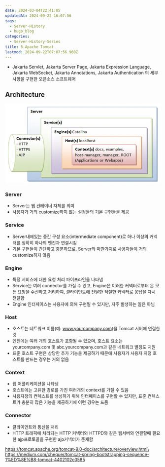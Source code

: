 ```yaml
---
date: 2024-03-04T22:41:05
updatedAt: 2024-09-22 16:07:56
tags:
  - Server-History
  - hugo_blog
categories:
  - Server-History-Series
title: 5-Apache Tomcat
lastmod: 2024-09-22T07:07:56.960Z
---
```

* Jakarta Servlet, Jakarta Server Page, Jakarta Expression Language, Jakarta WebSocket, Jakarta Annotations, Jakarta Authentication 의 세부사항을 구현한 오픈소스 소프트웨어

## Architecture

![center](/image/real-resource-image/Pasted%20image%2020231125230312.png)

### Server

* Server는 웹 컨테이너 자체를 의미
* 사용자가 거의 customize하지 않는 설정들의 기본 구현들을 제공

### Service

* Server내에있는 중간 구성 요소(intermediate component)로 하나 이상의 커넥터를 정확히 하나의 엔진과 연결시킴
* 기본 구현들이 간단하고 충분하므로, Server와 마찬가지로 사용자들이 거의 customize하지 않음

### Engine

* 특정 서비스에 대한 요청 처리 파이프라인을 나타냄
* Service는 여러 connector를 가질 수 있고, Engine은 이러한 커넥터로부터 온 모든 요청을 수신하고 처리하여, 클라이언트에 전달한 적절한 커넥터로 응답을 다시 전달함
* Engine 인터페이스는 사용자에 의해 구현될 수 있지만, 자주 발생하는 일은 아님

### Host

* 호스트는 네트워크 이름(예: www.yourcompany.com)을 Tomcat 서버에 연결한 것
* 엔진에는 여러 개의 호스트가 포함될 수 있으며, 호스트 요소는 yourcompany.com 및 abc.yourcompany.com과 같은 네트워크 별칭도 지원
* 표준 호스트 구현은 상당한 추가 기능을 제공하기 때문에 사용자가 사용자 지정 호스트를 만드는 경우는 거의 없음

### Context

* 웹 어플리케이션을 나타냄
* 호스트에는 고유한 경로를 가진 여러개의 context를 가질 수 있음
* 사용자정의 컨텍스트를 생성하기 위해 인터페이스를 구현할 수 있지만, 표준 컨텍스트가 충분히 많은 기능을 제공하기에 이런 경우는 드뭄

### Connector

* 클라이언트와 통신을 처리
* HTTP 트래픽에 처리되는 HTTP 커넥터와 HTTPD와 같은 웹서버와 연결할때 필요한 ajp프로토콜을 구현한 ajp커넥터가 존재함

https://tomcat.apache.org/tomcat-9.0-doc/architecture/overview.html\
https://medium.com/chequer/tomcat-spring-bootstrapping-sequence-1%ED%8E%B8-tomcat-4402102c0585

